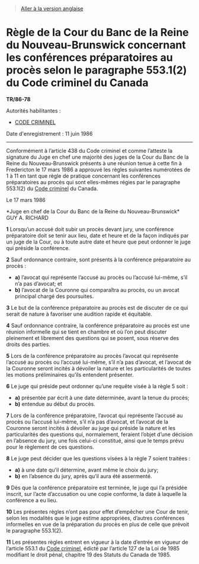 > [Aller à la version anglaise](/en/Regulations/Statutory%20Instruments/86/78.md)

# Règle de la Cour du Banc de la Reine du Nouveau-Brunswick concernant les conférences préparatoires au procès selon le paragraphe 553.1(2) du Code criminel du Canada

**TR/86-78**

Autorités habilitantes : 
- [CODE CRIMINEL](/fr/Lois/Lois%20révisées%20du%20Canada/C/C-46.md)

Date d'enregistrement : 11 juin 1986

----------

Conformément à l’article 438 du Code criminel et comme l’atteste la signature du Juge en chef une majorité des juges de la Cour du Banc de la Reine du Nouveau-Brunswick présents à une réunion tenue à cette fin à Fredericton le 17 mars 1986 a approuvé les règles suivantes numérotées de 1 à 11 en tant que règle de pratique concernant les conférences préparatoires au procès qui sont elles-mêmes régies par le paragraphe 553.1(2) du [Code criminel](/fr/Lois/Lois%20révisées%20du%20Canada/C/C-46.md) du Canada.

Le 17 mars 1986


<p>*Juge en chef de la Cour du Banc de la Reine du Nouveau-Brunswick*<br />GUY A. RICHARD<br /></p>



**1** Lorsqu’un accusé doit subir un procès devant jury, une conférence préparatoire doit se tenir aux lieu, date et heure et de la façon indiqués par un juge de la Cour, ou à toute autre date et heure que peut ordonner le juge qui préside la conférence.



**2** Sauf ordonnance contraire, sont présents à la conférence préparatoire au procès :
- **a)** l’avocat qui représente l’accusé au procès ou l’accusé lui-même, s’il n’a pas d’avocat; et
- **b)** l’avocat de la Couronne qui comparaîtra au procès, ou un avocat principal chargé des poursuites.



**3** Le but de la conférence préparatoire au procès est de discuter de ce qui serait de nature à favoriser une audition rapide et équitable.



**4** Sauf ordonnance contraire, la conférence préparatoire au procès est une réunion informelle qui se tient en chambre et où l’on peut discuter pleinement et librement des questions qui se posent, sous réserve des droits des parties.



**5** Lors de la conférence préparatoire au procès l’avocat qui représente l’accusé au procès ou l’accusé lui-même, s’il n’a pas d’avocat, et l’avocat de la Couronne seront incités à dévoiler la nature et les particularités de toutes les motions préliminaires qu’ils entendent présenter.



**6** Le juge qui préside peut ordonner qu’une requête visée à la règle 5 soit :
- **a)** présentée par écrit à une date déterminée, avant la tenue du procès;
- **b)** entendue au début du procès.



**7** Lors de la conférence préparatoire, l’avocat qui représente l’accusé au procès ou l’accusé lui-même, s’il n’a pas d’avocat, et l’avocat de la Couronne seront incités à dévoiler au juge qui préside la nature et les particularités des questions qui, normalement, feraient l’objet d’une décision en l’absence du jury, une fois celui-ci constitué, ainsi que le temps prévu pour le règlement de ces questions.



**8** Le juge peut décider que les questions visées à la règle 7 soient traitées :
- **a)** à une date qu’il détermine, avant même le choix du jury;
- **b)** en l’absence du jury, après qu’il aura été assermenté.



**9** Dès que la conférence préparatoire est terminée, le juge qui l’a présidée inscrit, sur l’acte d’accusation ou une copie conforme, la date à laquelle la conférence a eu lieu.



**10** Les présentes règles n’ont pas pour effet d’empêcher une Cour de tenir, selon les modalités que le juge estime appropriées, d’autres conférences informelles en vue de la préparation du procès en plus de celle que prévoit le paragraphe 553.1(2).



**11** Les présentes règles entrent en vigueur à la date d’entrée en vigueur de l’article 553.1 du [Code criminel](/fr/Lois/Lois%20révisées%20du%20Canada/C/C-46.md), édicté par l’article 127 de la Loi de 1985 modifiant le droit pénal, chapitre 19 des Statuts du Canada de 1985.



